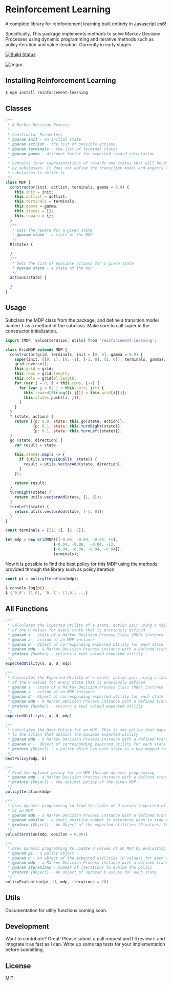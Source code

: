 # Reinforcement Learning

A complete library for reinforcement learning built entirely in Javascript es6!

Specifically, This package implements methods to solve Markov Decision Processes using dynamic programming and iterative methods such as policy iteration and value iteration. Currently in early stages.


[![Build Status](https://travis-ci.org/rauljordan/montyhall.js.svg?branch=master)](https://travis-ci.org/rauljordan/montyhall.js)


![Imgur](http://i.imgur.com/Eg18kME.png)


## Installing Reinforcement Learning

```sh
$ npm install reinforcement-learning
```

## Classes
```javascript
/**
 * A Markov Decision Process
 *
 * Constructor Parameters
 * @param init - an initial state
 * @param actlist - the list of possible actions
 * @param terminals - the list of terminal states
 * @param gamma - discount factor for expected reward calculation
 *
 * Contains inner representations of rewards and states that will be defined
 * by subclasses. It does not define the transition model and expects the
 * subclasses to define it
 */
class MDP {
  constructor(init, actlist, terminals, gamma = 0.9) {
    this.init = init;
    this.actlist = actlist;
    this.terminals = terminals;
    this.gamma = gamma;
    this.states = [];
    this.reward = {};
  }
  /**
   * Gets the reward for a given state
   * @param state - a state of the MDP
   */
  R(state) {

  }
  /**
   * Gets the list of possible actions for a given state
   * @param state - a state of the MDP
   */
  actions(state) {

  }
}
```

## Usage

Subclass the MDP class from the package, and define a transition model named T
as a method of the subclass. Make sure to call super in the constructor
initialization.

```javascript
import {MDP, valueIteration, utils} from 'reinforcement-learning';

class GridMDP extends MDP {
  constructor(grid, terminals, init = [0, 0], gamma = 0.9) {
    super(init, [[0, 1], [0, -1], [-1, 0], [1, 0]], terminals, gamma);
    grid.reverse();
    this.grid = grid;
    this.rows = grid.length;
    this.cols = grid[0].length;
    for (var i = 0; i < this.rows; i++) {
      for (var j = 0; j < this.cols; j++) {
        this.reward[String([i,j])] = this.grid[i][j];
        this.states.push([i, j]);
      }
    }
  }
  T (state, action) {
    return [{p: 0.8, state: this.go(state, action)},
            {p: 0.1, state: this.turnRight(state)},
            {p: 0.1, state: this.turnLeft(state)}];
  }
  go (state, direction) {
    var result = state

    this.states.map(s => {
      if (utils.arraysEqual(s, state)) {
        result = utils.vectorAdd(state, direction);
      }
    });

    return result;
  }
  turnRight(state) {
    return utils.vectorAdd(state, [1, 0]);
  }
  turnLeft(state) {
    return utils.vectorAdd(state, [-1, 0]);
  }
}

const terminals = [[1, 3], [2, 3]];

let mdp = new GridMDP([[-0.04, -0.04, -0.04, +1],
                     [-0.04, -0.06,  -0.04, -1],
                     [-0.04, -0.04, -0.04, -0.04]],
                     terminals);
```

Now it is possible to find the best policy for this MDP using the methods
provided through the library such as policy iteration

```javascript
const pi = policyIteration(mdp);
```

```sh
$ console.log(pi)
$ {'0,0': [1,0], '0, 1': [1,0], ...}
```

## All Functions

```javascript
/**
 * Calculates the Expected Utility of a state, action pair using a table
 * of the U values for every state that is previously defined
 * @param s - state of a Markov Decision Process Class (MDP) instance
 * @param a - action of an MDP instance
 * @param U - Object of corresponding expected utility for each state
 * @param mdp - a Markov Decision Process instance with a defined transition model T
 * @return {Number} - returns a real valued expected utility
 */
expectedUtility(s, a, U, mdp)
```

```javascript
/**
 * Calculates the Expected Utility of a state, action pair using a table
 * of the U values for every state that is previously defined
 * @param s - state of a Markov Decision Process Class (MDP) instance
 * @param a - action of an MDP instance
 * @param U - Object of corresponding expected utility for each state
 * @param mdp - a Markov Decision Process instance with a defined transition model T
 * @return {Number} - returns a real valued expected utility
 */
expectedUtility(s, a, U, mdp)
```


```javascript
/**
 * Calculates the Best Policy for an MDP. This is the policy that maps each states
 * to the action that obtains the maximum expected utility
 * @param mdp - a Markov Decision Process instance with a defined transition model T
 * @param U -  Object of corresponding expected utility for each state
 * @return {Object} - a policy which has each state as a key mapped to the best action
 */
bestPolicy(mdp, U)
```

```javascript
/**
 * Find the optimal policy for an MDP through dynamic programming
 * @param mdp - a Markov Decision Process instance with a defined transition model T
 * @return {Object} - the optimal policy of the given MDP
 */
policyIteration(mdp)
```

```javascript
/**
 * Uses dynamic programming to find the table of U values (expected utilities)
 * of an MDP.
 * @param mdp - a Markov Decision Process instance with a defined transition model T
 * @param epsilon - a small positive number to determine when to stop value iteration
 * @return {Object} - An Object of the expected utilities (U values) for each state
 */
valueIteration(mdp, epsilon = 0.001)
```

```javascript
/**
 * Uses dynamic programming to update U values of an MDP by evaluating a policy
 * @param pi - a policy object
 * @param U - An object of the expected utilities (U values) for each state
 * @param mdp - a Markov Decision Process instance with a defined transition model T
 * @param iterations - number of iterations to evalue the policy
 * @return {Object} - An object of updated U values for each state
 */
policyEvaluation(pi, U, mdp, iterations = 20)
```

## Utils

Documentation for utlity functions coming soon.

## Development

Want to contribute? Great! Please submit a pull request and I'll review it and integrate it as fast as I can. Write up some tap tests for your implementation before submitting.


License
----

MIT
